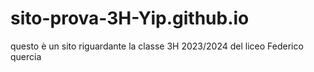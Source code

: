 # sito-prova-3H-Yip.github.io
questo è un sito riguardante la classe 3H 2023/2024 del liceo Federico quercia 
